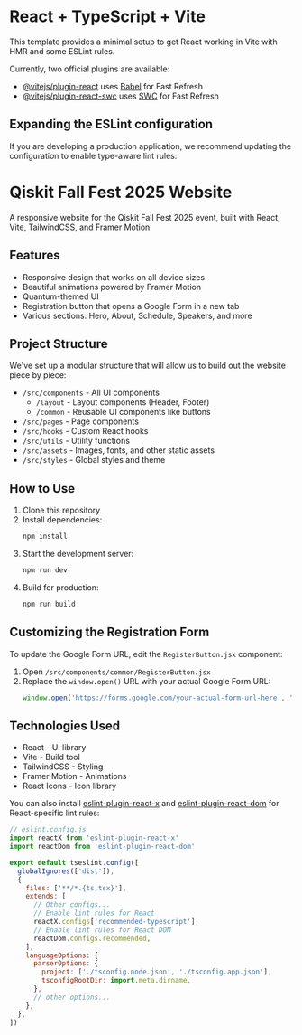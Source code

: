 # React + TypeScript + Vite

This template provides a minimal setup to get React working in Vite with HMR and some ESLint rules.

Currently, two official plugins are available:

- [@vitejs/plugin-react](https://github.com/vitejs/vite-plugin-react/blob/main/packages/plugin-react) uses [Babel](https://babeljs.io/) for Fast Refresh
- [@vitejs/plugin-react-swc](https://github.com/vitejs/vite-plugin-react/blob/main/packages/plugin-react-swc) uses [SWC](https://swc.rs/) for Fast Refresh

## Expanding the ESLint configuration

If you are developing a production application, we recommend updating the configuration to enable type-aware lint rules:

# Qiskit Fall Fest 2025 Website

A responsive website for the Qiskit Fall Fest 2025 event, built with React, Vite, TailwindCSS, and Framer Motion.

## Features

- Responsive design that works on all device sizes
- Beautiful animations powered by Framer Motion
- Quantum-themed UI
- Registration button that opens a Google Form in a new tab
- Various sections: Hero, About, Schedule, Speakers, and more

## Project Structure

We've set up a modular structure that will allow us to build out the website piece by piece:

- `/src/components` - All UI components
  - `/layout` - Layout components (Header, Footer)
  - `/common` - Reusable UI components like buttons
- `/src/pages` - Page components
- `/src/hooks` - Custom React hooks
- `/src/utils` - Utility functions
- `/src/assets` - Images, fonts, and other static assets
- `/src/styles` - Global styles and theme

## How to Use

1. Clone this repository
2. Install dependencies:
   ```bash
   npm install
   ```
3. Start the development server:
   ```bash
   npm run dev
   ```
4. Build for production:
   ```bash
   npm run build
   ```

## Customizing the Registration Form

To update the Google Form URL, edit the `RegisterButton.jsx` component:

1. Open `/src/components/common/RegisterButton.jsx`
2. Replace the `window.open()` URL with your actual Google Form URL:
   ```javascript
   window.open('https://forms.google.com/your-actual-form-url-here', '_blank');
   ```

## Technologies Used

- React - UI library
- Vite - Build tool
- TailwindCSS - Styling
- Framer Motion - Animations
- React Icons - Icon library

You can also install [eslint-plugin-react-x](https://github.com/Rel1cx/eslint-react/tree/main/packages/plugins/eslint-plugin-react-x) and [eslint-plugin-react-dom](https://github.com/Rel1cx/eslint-react/tree/main/packages/plugins/eslint-plugin-react-dom) for React-specific lint rules:

```js
// eslint.config.js
import reactX from 'eslint-plugin-react-x'
import reactDom from 'eslint-plugin-react-dom'

export default tseslint.config([
  globalIgnores(['dist']),
  {
    files: ['**/*.{ts,tsx}'],
    extends: [
      // Other configs...
      // Enable lint rules for React
      reactX.configs['recommended-typescript'],
      // Enable lint rules for React DOM
      reactDom.configs.recommended,
    ],
    languageOptions: {
      parserOptions: {
        project: ['./tsconfig.node.json', './tsconfig.app.json'],
        tsconfigRootDir: import.meta.dirname,
      },
      // other options...
    },
  },
])
```
